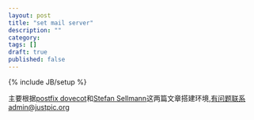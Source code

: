 ```yaml
---
layout: post
title: "set mail server"
description: ""
category: 
tags: []
draft: true
published: false
---
```

{% include JB/setup %}

主要根据[postfix dovecot](http://www.stefan-seelmann.de/wiki/mailserver-postfix-dovecot)和[Stefan Sellmann](http://www.stefan-seelmann.de/wiki/mailserver-postfix-dovecot)这两篇文章搭建环境,有问题联系admin@justpic.org


